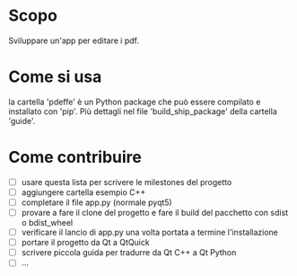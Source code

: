 # Scopo
Sviluppare un'app per editare i pdf.

# Come si usa
la cartella 'pdeffe' è un Python package che può essere compilato e installato con 'pip'.
Più dettagli nel file 'build_ship_package' della cartella 'guide'.

# Come contribuire
- [ ] usare questa lista per scrivere le milestones del progetto
- [ ] aggiungere cartella esempio C++
- [ ] completare il file app.py (normale pyqt5)
- [ ] provare a fare il clone del progetto e fare il build del pacchetto con sdist o bdist_wheel
- [ ] verificare il lancio di app.py una volta portata a termine l'installazione
- [ ] portare il progetto da Qt a QtQuick
- [ ] scrivere piccola guida per tradurre da Qt C++ a Qt Python
- [ ] ...